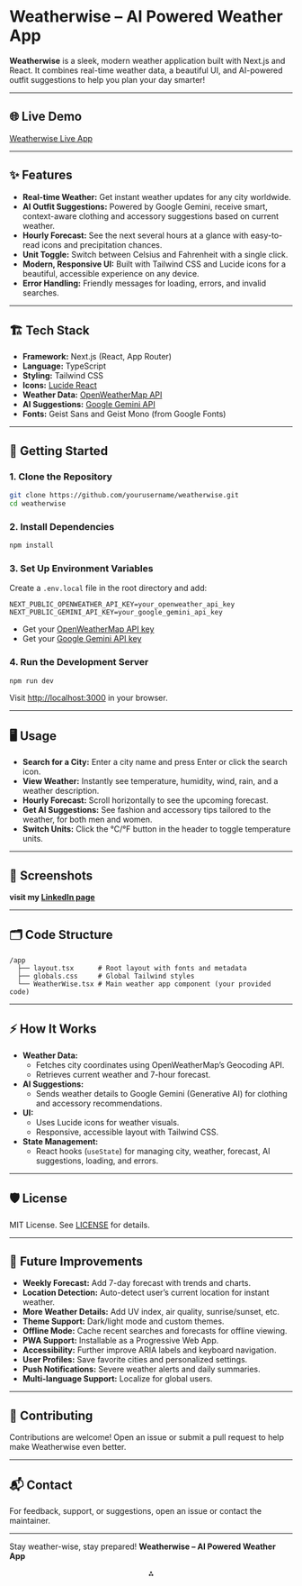 # Weatherwise – AI Powered Weather App

**Weatherwise** is a sleek, modern weather application built with Next.js and React. It combines real-time weather data, a beautiful UI, and AI-powered outfit suggestions to help you plan your day smarter!

---

## 🌐 Live Demo

[Weatherwise Live App](#)

---

## ✨ Features

- **Real-time Weather:** Get instant weather updates for any city worldwide.
- **AI Outfit Suggestions:** Powered by Google Gemini, receive smart, context-aware clothing and accessory suggestions based on current weather.
- **Hourly Forecast:** See the next several hours at a glance with easy-to-read icons and precipitation chances.
- **Unit Toggle:** Switch between Celsius and Fahrenheit with a single click.
- **Modern, Responsive UI:** Built with Tailwind CSS and Lucide icons for a beautiful, accessible experience on any device.
- **Error Handling:** Friendly messages for loading, errors, and invalid searches.

---

## 🏗️ Tech Stack

- **Framework:** Next.js (React, App Router)
- **Language:** TypeScript
- **Styling:** Tailwind CSS
- **Icons:** [Lucide React](https://lucide.dev/)
- **Weather Data:** [OpenWeatherMap API](https://openweathermap.org/api)
- **AI Suggestions:** [Google Gemini API](https://ai.google.dev/)
- **Fonts:** Geist Sans and Geist Mono (from Google Fonts)

---

## 🚀 Getting Started

### 1. Clone the Repository

```bash
git clone https://github.com/yourusername/weatherwise.git
cd weatherwise
```


### 2. Install Dependencies

```bash
npm install
```


### 3. Set Up Environment Variables

Create a `.env.local` file in the root directory and add:

```env
NEXT_PUBLIC_OPENWEATHER_API_KEY=your_openweather_api_key
NEXT_PUBLIC_GEMINI_API_KEY=your_google_gemini_api_key
```

- Get your [OpenWeatherMap API key](https://home.openweathermap.org/api_keys)
- Get your [Google Gemini API key](https://ai.google.dev/)


### 4. Run the Development Server

```bash
npm run dev
```

Visit [http://localhost:3000](http://localhost:3000) in your browser.

---

## 🖥️ Usage

- **Search for a City:** Enter a city name and press Enter or click the search icon.
- **View Weather:** Instantly see temperature, humidity, wind, rain, and a weather description.
- **Hourly Forecast:** Scroll horizontally to see the upcoming forecast.
- **Get AI Suggestions:** See fashion and accessory tips tailored to the weather, for both men and women.
- **Switch Units:** Click the °C/°F button in the header to toggle temperature units.

---

## 📸 Screenshots
**visit my [LinkedIn page](https://www.linkedin.com/in/suryansu-sanjeebani-mohanty)**

---

## 🗂️ Code Structure

```
/app
  ├── layout.tsx      # Root layout with fonts and metadata
  ├── globals.css     # Global Tailwind styles
  └── WeatherWise.tsx # Main weather app component (your provided code)
```


---

## ⚡️ How It Works

- **Weather Data:**
    - Fetches city coordinates using OpenWeatherMap’s Geocoding API.
    - Retrieves current weather and 7-hour forecast.
- **AI Suggestions:**
    - Sends weather details to Google Gemini (Generative AI) for clothing and accessory recommendations.
- **UI:**
    - Uses Lucide icons for weather visuals.
    - Responsive, accessible layout with Tailwind CSS.
- **State Management:**
    - React hooks (`useState`) for managing city, weather, forecast, AI suggestions, loading, and errors.

---

## 🛡️ License

MIT License. See [LICENSE](./LICENSE) for details.

---

## 🚧 Future Improvements

- **Weekly Forecast:** Add 7-day forecast with trends and charts.
- **Location Detection:** Auto-detect user’s current location for instant weather.
- **More Weather Details:** Add UV index, air quality, sunrise/sunset, etc.
- **Theme Support:** Dark/light mode and custom themes.
- **Offline Mode:** Cache recent searches and forecasts for offline viewing.
- **PWA Support:** Installable as a Progressive Web App.
- **Accessibility:** Further improve ARIA labels and keyboard navigation.
- **User Profiles:** Save favorite cities and personalized settings.
- **Push Notifications:** Severe weather alerts and daily summaries.
- **Multi-language Support:** Localize for global users.

---

## 🙏 Contributing

Contributions are welcome!
Open an issue or submit a pull request to help make Weatherwise even better.

---

## 📬 Contact

For feedback, support, or suggestions, open an issue or contact the maintainer.

---

Stay weather-wise, stay prepared!
**Weatherwise – AI Powered Weather App**

<div style="text-align: center">⁂</div>

[^2_1]: https://ppl-ai-file-upload.s3.amazonaws.com/web/direct-files/attachments/48464239/4148ad72-cb7c-4f57-8934-5165983b8b79/paste.txt

